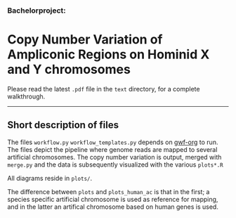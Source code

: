 ### Bachelorproject:
# Copy Number Variation of Ampliconic Regions on Hominid X and Y chromosomes

Please read the latest `.pdf` file in the `text` directory, for a complete walkthrough.

***
## Short  description of files

The files `workflow.py` `workflow_templates.py` depends on [gwf-org](http://gwf.readthedocs.io/en/latest/index.html) to run. The files depict the pipeline where genome reads are mapped to several artificial chromosomes. The copy number variation is output, merged with `merge.py` and the data is subsequently visualized with the various `plots*.R`

All diagrams reside in `plots/`.

The difference between `plots` and `plots_human_ac` is that in the first; a species specific artificial chromosome is used as reference for mapping, and in the latter an artifical chromosome based on human genes is used.


